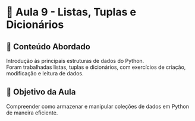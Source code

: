 # 📘 Aula 9 - Listas, Tuplas e Dicionários
## 📌 Conteúdo Abordado
Introdução às principais estruturas de dados do Python.  
Foram trabalhadas listas, tuplas e dicionários, com exercícios de criação, modificação e leitura de dados.

## 🧠 Objetivo da Aula
Compreender como armazenar e manipular coleções de dados em Python de maneira eficiente.

